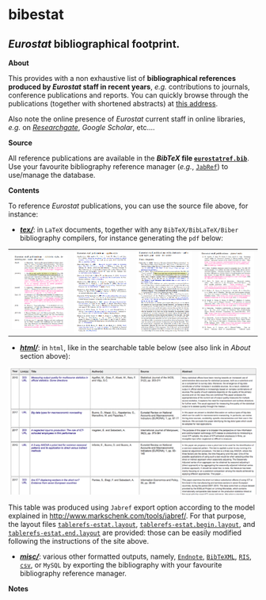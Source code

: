 bibestat
======

_Eurostat_ bibliographical footprint.
---

**About**

This provides with a non exhaustive list of **bibliographical references produced by _Eurostat_ staff in recent years**, _e.g._ contributions to journals, conference publications and reports. You can quickly browse through the publications (together with shortened abstracts) at [this address](https://raw.githack.com/eurostat/bibestat/master/html/eurostatref.html). 

Also note the online presence of _Eurostat_ current staff in online libraries, _e.g._ on [_Researchgate_](https://www.researchgate.net/institution/European_Commission/department/Eurostat_ESTAT), _Google Scholar_, etc.... 

**Source**

All reference publications are available in the **_BibTeX_ file [`eurostatref.bib`](eurostatref.bib)**. Use your favourite bibliography reference manager (_e.g._, [`JabRef`](http://www.jabref.org)) to use/manage the database.

**Contents**

To reference _Eurostat_ publications, you can use the source file above, for instance:

*  **[*tex/*](tex)**: in `LaTeX` documents, together with any `BibTeX/BibLaTeX/Biber` bibliography compilers, for instance generating the `pdf` below: 
<table>
<tr>
<td><kbd><a href="https://github.com/eurostat/bibestat/blob/master/tex/alphaynt-cite.pdf"><img src="docs/alphaydnt.png" alt="alphabetic style, descending year - name - title order" width="240"></a></kbd></td>
<td><kbd><a href="https://github.com/eurostat/bibestat/blob/master/tex/apalike-cite.pdf"><img src="docs/apalike.png" alt="apalike style" width="240"></a></kbd></td>
<td><kbd><a href="https://github.com/eurostat/bibestat/blob/master/tex/authoryear-cite.pdf"><img src="docs/authoryear.png" alt="authoryear style, year - name - title order" width="240"></a></kbd></td>
<td><kbd><a href="https://github.com/eurostat/bibestat/blob/master/tex/plainurl-cite.pdf"><img src="docs/plainurl.png" alt="plainurl style" width="240"></a></kbd></td>
</tr>
</table>

*  **[*html/*](html)**: in `html`, like in the searchable table below (see also link in _About_ section above): 

<center><a href="https://raw.githack.com/eurostat/bibestat/master/html/eurostatref.html"><img src="docs/html.png" alt="html table" width="600" style="margin-left:auto;margin-right:auto;"></a></center>

  This table was produced using `Jabref` export option according to the model explained in http://www.markschenk.com/tools/jabref/. For that purpose, the layout files [`tablerefs-estat.layout`](html/tablerefs-estat.layout), [`tablerefs-estat.begin.layout`](html/tablerefs-estat.begin.layout), and [`tablerefs-estat.end.layout`](html/tablerefs-estat.end.layout) are provided: those can be easily modified following the instructions of the site above. 

*  **[*misc/*](misc)**: various other  formatted outputs, namely, [`Endnote`](misc/eurostatref.txt), [`BibTeXML`](misc/eurostatref.xml), [`RIS`](misc/eurostatref.ris), [`csv`](misc/eurostatref.csv), or `MySQL` by exporting the bibliography with your favourite bibliography reference manager. 

**Notes**


